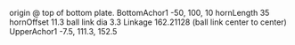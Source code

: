 origin @ top of bottom plate.
BottomAchor1 -50, 100, 10
hornLength 35
hornOffset 11.3
ball link dia 3.3
Linkage 162.21128 (ball link center to center)
UpperAchor1 -7.5, 111.3, 152.5 